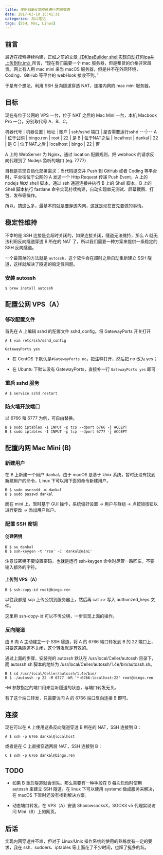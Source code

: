 ```yaml
---
title: 使用SSH反向隧道进行内网穿透
date: 2017-03-10 15:41:31
categories: 战斗笔记
tags: [SSH, Mac, Linux]
---
```


## 前言

最近在摸索持续构建，正如之前的文章[《DKIpaBuilder shell实现自动打包ipa并上传到fir.im》](https://bingo.ren/2017/02/12/15/)所言，“现在我们需要一个 mac 服务器，但是租赁的价格非常昂贵。网上有人用 mac mini 来当 macOS 服务器，但是并不在外网环境，Coding、GitHub 等平台的 webHook 接收不到。”

于是有个想法，利用 SSH 反向隧道穿透 NAT，连接内网的 mac mini 服务器。

<!-- more -->

## 目标

现在有位于公网的 VPS 一台，位于 NAT 之后的 Mac Mini 一台，本机 Macbook Pro 一台，分别取代号 A、B、C。

机器代号 | 机器位置 | 地址 | 账户 | ssh/sshd 端口 | 是否需要运行sshd
---|---
A | 位于公网 | bingo.ren | root | 22 | 是
B | 位于NAT之后 | localhost | dankal | 22 | 是
C | 位于NAT之后 | localhost | bingo | 22 | 否

A 上的 WebServer 为 Nginx，通过 location 配置规则，把 webhook 的请求反向代理到了 Nodejs 监听的端口 (eg. 7777) 

目标是实现自动化部署需求：当代码提交并 Push 到 GitHub 或者 Coding 等平台时，平台往位于公网的 A 发送一个 Http Request 传递 Push Event，A 上的 nodejs 触发 shell 脚本，通过 ssh 通道连接并执行 B 上的 Shell 脚本，B 上的 Shell 脚本执行 fastlane 命令实现持续构建，自动实现单元测试、屏幕截图、打包、发布等操作。

所以，搞这么多，最基本的就是要穿透内网，这就是现在首先要做的事情。

## 稳定性维持

不幸的是 SSH 连接是会超时关闭的，如果连接关闭，隧道无法维持，那么 A 就无法利用反向隧道穿透 B 所在的 NAT 了，所以我们需要一种方案来提供一条稳定的 SSH 反向隧道。

一个最简单的方法就是 `autossh`，这个软件会在超时之后自动重新建立 SSH 隧道，这样就解决了隧道的稳定性问题。

### 安装 autossh

```
$ brew install autossh
```

## 配置公网 VPS（A）

### 修改配置文件

首先在 A 上编辑 sshd 的配置文件 sshd_config，将 GatewayPorts 开关打开

```
A $ vim /etc/ssh/sshd_config
    	
GatewayPorts yes
```

- 在 CentOS 下默认是`#GatewayPorts no`，把注释打开，然后把 no 改为 yes；
    
- 在 Ubuntu 下默认没有 GatewayPorts，直接补一行 `GatewayPorts yes` 即可

### 重启 sshd 服务

```
A $ service sshd restart
```
    
### 防火墙开放端口

以 6766 和 6777 为例，可自由替换。

```
B $ sudo iptables -I INPUT -p tcp --dport 6766 -j ACCEPT
B $ sudo iptables -I INPUT -p tcp --dport 6777 -j ACCEPT
```

## 配置内网 Mac Mini (B)

### 新建用户

在 B 上新建一个用户 dankal，由于 macOS 是基于 Unix 系统，暂时还没有找到新建用户的命令，Linux 下可以用下面的命令新建用户。

```
B $ sudo useradd -m dankal
B $ sudo passwd dankal
```

而在 mini 上，暂时基于 GUI 操作，系统偏好设置 -> 用户与群组 -> 点按锁按钮以进行更改 -> 添加用户账户。

### 配置 SSH 密钥

#### 创建密钥

```
B $ su dankal
B $ ssh-keygen -t 'rsa' -C 'dankal@mini'
```

注意该密钥不要设置密码，也就是运行 ssh-keygen 命令时尽管一路回车，不要输入额外的字符。

#### 上传到 VPS（A）
```
B $ ssh-copy-id root@bingo.ren
```

以往我都是 scp 上传公钥到服务器上，然后再 cat >> 写入 authorized_keys 文件。

这里用 ssh-copy-id 可以不传公钥，一步实现上面的操作。

### 反向隧道

由 B 向 A 主动建立一个 SSH 隧道，将 A 的 6766 端口转发到 B 的 22 端口上，只要这条隧道不关闭，这个转发就是有效的。

通过上面的步骤，安装完的 autossh 默认在 /usr/local/Celler/autossh 目录下，而 autossh.sh 脚本的地址为 /usr/local/Celler/autossh/1.4e/bin/autossh.sh。

```
B $ cd /usr/local/Celler/autossh/1.4e/bin/
B $ ./autossh -p 22 -M 6777 -NR '*:6766:localhost:22' root@bingo.ren
```

-M 参数指定的端口用来监听隧道的状态，与端口转发无关。

有了这个端口转发，只需要访问 A 的 6766 端口反向连接 B 即可。

## 连接

现在可以在 A 上使用这条反向隧道穿透 B 所在的 NAT，SSH 连接到 B：

```
A $ ssh -p 6766 dankal@localhost
```

或者是在 C 上直接穿透两层 NAT，SSH 连接到 B：

```
C $ ssh -p 6766 dankal@bingo.ren
```

## TODO

- 如果 B 重启隧道就会消失。那么需要有一种手段在 B 每次启动时使用 autossh 来建立 SSH 隧道。在 linux 下可以使用 systemd 做成服务来解决，在 macOS 下暂时还没有找到解决方案。

- 动态端口转发，在 VPS（A）安装 ShadowsocksX，SOCKS v5 代理实现访问 Mini（B）上的网页。

## 后话

实现内网穿透并不难，但对于 Linux/Unix 操作系统的使用的熟练度有一定的要求，我在 ssh、sudoers、iptables 等上面花了不少时间，也踩了挺多的坑。
